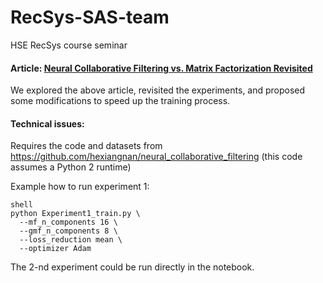 # RecSys-SAS-team
HSE RecSys course seminar

#### Article: [Neural Collaborative Filtering vs. Matrix Factorization Revisited](https://arxiv.org/pdf/2005.09683.pdf)

We explored the above article, revisited the experiments, and proposed some modifications to speed up the training process.

#### Technical issues:
Requires the code and datasets from https://github.com/hexiangnan/neural_collaborative_filtering (this code assumes a Python 2 runtime)

Example how to run experiment 1:
```
shell
python Experiment1_train.py \
  --mf_n_components 16 \
  --gmf_n_components 8 \
  --loss_reduction mean \
  --optimizer Adam
 ```
  
The 2-nd experiment could be run directly in the notebook.
